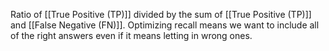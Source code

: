 Ratio of [[True Positive (TP)]] divided by the sum of [[True Positive (TP)]] and [[False Negative (FN)]]. 
Optimizing recall means we want to include all of the right answers even if it means letting in wrong ones. 